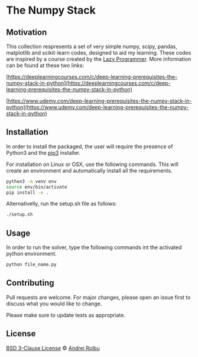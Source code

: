# The Numpy Stack

## Motivation
This collection respresents a set of very simple numpy, scipy, pandas, matplotlib and scikit-learn codes, designed to aid my learning. These codes are inspired by a course created by the [Lazy Programmer](https://github.com/lazyprogrammer). More information can be found at these two links:

[https://deeplearningcourses.com/c/deep-learning-prerequisites-the-numpy-stack-in-python](https://deeplearningcourses.com/c/deep-learning-prerequisites-the-numpy-stack-in-python)

[https://www.udemy.com/deep-learning-prerequisites-the-numpy-stack-in-python](https://www.udemy.com/deep-learning-prerequisites-the-numpy-stack-in-python)

## Installation
In order to install the packaged, the user will require the presence of Python3 and the [pip3](https://pip.pypa.io/en/stable/) installer. 

For installation on Linux or OSX, use the following commands. This will create an environment and automatically install all the requirements.

```bash
python3 -m venv env
source env/bin/activate
pip install -e .
```

Alternativelly, run the setup.sh file as follows:

```bash
./setup.sh
```

## Usage
In order to run the solver, type the following commands int the activated python environment. 

```python
python file_name.py
```

## Contributing
Pull requests are welcome. For major changes, please open an issue first to discuss what you would like to change.

Please make sure to update tests as appropriate.

## License
[BSD 3-Clause License](https://opensource.org/licenses/BSD-3-Clause) © [Andrei Roibu](https://github.com/AndreiRoibu)
